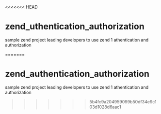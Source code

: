 <<<<<<< HEAD
# zend_uthentication_authorization
sample zend project leading developers to use zend 1 athentication and authorization

=======
# zend_authentication_authorization
sample zend project leading developers to use zend 1 athentication and authorization
>>>>>>> 5b4fc9a204959099b50df34e9c103d1028d6aac1
